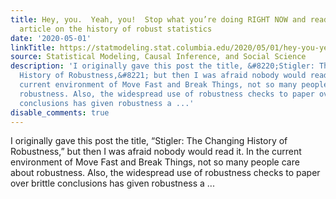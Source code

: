 ```yaml
---
title: Hey, you.  Yeah, you!  Stop what you’re doing RIGHT NOW and read this Stigler
  article on the history of robust statistics
date: '2020-05-01'
linkTitle: https://statmodeling.stat.columbia.edu/2020/05/01/hey-you-yeah-you-stop-what-youre-doing-right-now-and-read-this-stigler-article-on-the-history-of-robust-statistics/
source: Statistical Modeling, Causal Inference, and Social Science
description: 'I originally gave this post the title, &#8220;Stigler: The Changing
  History of Robustness,&#8221; but then I was afraid nobody would read it. In the
  current environment of Move Fast and Break Things, not so many people care about
  robustness. Also, the widespread use of robustness checks to paper over brittle
  conclusions has given robustness a ...'
disable_comments: true
---
```

I originally gave this post the title, &#8220;Stigler: The Changing History of Robustness,&#8221; but then I was afraid nobody would read it. In the current environment of Move Fast and Break Things, not so many people care about robustness. Also, the widespread use of robustness checks to paper over brittle conclusions has given robustness a ...